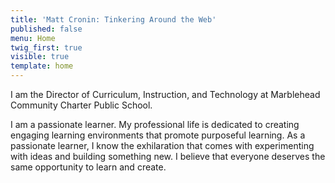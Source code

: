 ```yaml
---
title: 'Matt Cronin: Tinkering Around the Web'
published: false
menu: Home
twig_first: true
visible: true
template: home
---
```


I am the Director of Curriculum, Instruction, and Technology at Marblehead Community Charter Public School. 

I am a passionate learner. My professional life is dedicated to creating engaging learning environments that promote purposeful learning. As a passionate learner, I know the exhilaration that comes with experimenting with ideas and building something new. I believe that everyone deserves the same opportunity to learn and create.

